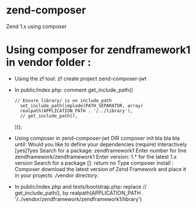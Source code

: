 # zend-composer
Zend 1.x using composer

# Using composer for zendframework1 in vendor folder : 
- Using the zf tool:
      zf create project zend-composer-jwt
- In public/index.php:
      comment get_include_path() 

      // Ensure library/ is on include_path
        set_include_path(implode(PATH_SEPARATOR, array(
        realpath(APPLICATION_PATH . '/../library'),
        // get_include_path(),
    )));

- Using composer in zend-composer-jwt DIR
      composer init
      bla bla bla until: Would you like to define your dependencies (require) interactively [yes]?yes
      Search for a package: zendframework1
      Enter number for line zendframework/zendframework1 
      Enter version: 1.* for the latest 1.x version
      Search for a package []: return
      no
      Type composer install : Composer download the latest version of Zend Framework and place it in your projects ./vendor directory.

- In public/index.php and tests/bootstrap.php:
      replace // get_include_path(), by realpath(APPLICATION_PATH . '/../vendor/zendframework/zendframework1/library')
